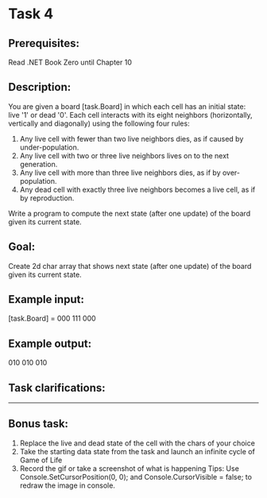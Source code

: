 # Task 4

## Prerequisites:
Read .NET Book Zero until Chapter 10

## Description:
You are given a board [task.Board] in which each cell has an initial state: live '1' or dead '0'. Each cell interacts with its eight neighbors (horizontally, vertically and diagonally) using the following four rules:

1. Any live cell with fewer than two live neighbors dies, as if caused by under-population.
2. Any live cell with two or three live neighbors lives on to the next generation.
3. Any live cell with more than three live neighbors dies, as if by over-population.
4. Any dead cell with exactly three live neighbors becomes a live cell, as if by reproduction.

Write a program to compute the next state (after one update) of the board given its current state.

## Goal:
Create 2d char array that shows next state (after one update) of the board given its current state.

## Example input: 
[task.Board] = 
000
111
000

## Example output:
010
010
010

## Task clarifications:
---

## Bonus task:
1. Replace the live and dead state of the cell with the chars of your choice
2. Take the starting data state from the task and launch an infinite cycle of Game of Life
3. Record the gif or take a screenshot of what is happening
Tips: 
Use Console.SetCursorPosition(0, 0); and Console.CursorVisible = false; to redraw the image in console.
